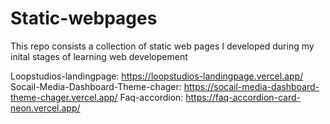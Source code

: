 # Static-webpages
This repo consists a collection of static web pages I developed during my inital stages of learning web developement

Loopstudios-landingpage:  https://loopstudios-landingpage.vercel.app/
Socail-Media-Dashboard-Theme-chager: https://socail-media-dashboard-theme-chager.vercel.app/
Faq-accordion: https://faq-accordion-card-neon.vercel.app/

